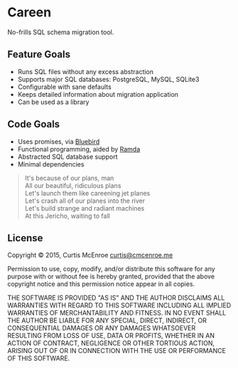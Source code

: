 # Careen

No-frills SQL schema migration tool.

## Feature Goals

- Runs SQL files without any excess abstraction
- Supports major SQL databases: PostgreSQL, MySQL, SQLite3
- Configurable with sane defaults
- Keeps detailed information about migration application
- Can be used as a library

## Code Goals

- Uses promises, via [Bluebird](https://github.com/petkaantonov/bluebird)
- Functional programming, aided by [Ramda](https://github.com/ramda/ramda)
- Abstracted SQL database support
- Minimal dependencies

> It's because of our plans, man<br>
> All our beautiful, ridiculous plans<br>
> Let's launch them like careening jet planes<br>
> Let's crash all of our planes into the river<br>
> Let's build strange and radiant machines<br>
> At this Jericho, waiting to fall<br>

## License

Copyright © 2015, Curtis McEnroe <curtis@cmcenroe.me>

Permission to use, copy, modify, and/or distribute this software for any
purpose with or without fee is hereby granted, provided that the above
copyright notice and this permission notice appear in all copies.

THE SOFTWARE IS PROVIDED "AS IS" AND THE AUTHOR DISCLAIMS ALL WARRANTIES
WITH REGARD TO THIS SOFTWARE INCLUDING ALL IMPLIED WARRANTIES OF
MERCHANTABILITY AND FITNESS. IN NO EVENT SHALL THE AUTHOR BE LIABLE FOR
ANY SPECIAL, DIRECT, INDIRECT, OR CONSEQUENTIAL DAMAGES OR ANY DAMAGES
WHATSOEVER RESULTING FROM LOSS OF USE, DATA OR PROFITS, WHETHER IN AN
ACTION OF CONTRACT, NEGLIGENCE OR OTHER TORTIOUS ACTION, ARISING OUT OF
OR IN CONNECTION WITH THE USE OR PERFORMANCE OF THIS SOFTWARE.
